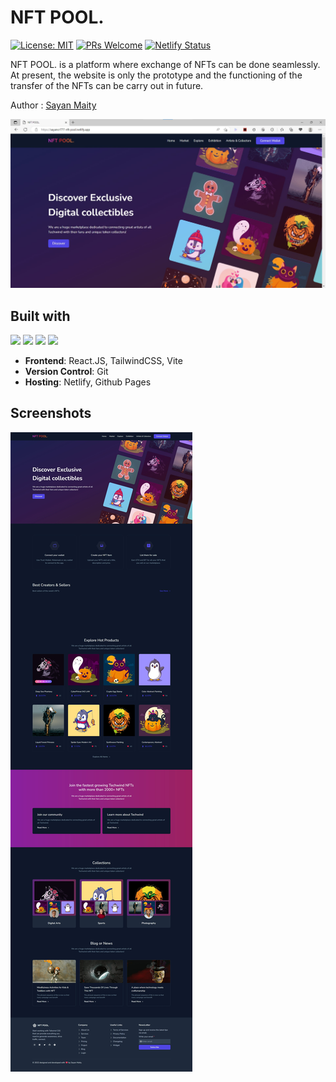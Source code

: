 # NFT POOL.
[![License: MIT](https://img.shields.io/badge/License-MIT-yellow.svg)](https://opensource.org/licenses/MIT) 
[![PRs Welcome](https://img.shields.io/badge/PRs-welcome-brightgreen.svg)](http://makeapullrequest.com) 
[![Netlify Status](https://api.netlify.com/api/v1/badges/04006ff5-da87-42c6-bc1b-3451658ff5d3/deploy-status)](https://app.netlify.com/sites/sayancr777-nft-pool/deploys)

NFT POOL. is a platform where exchange of NFTs can be done seamlessly. At present, the website is only the prototype and the functioning of the transfer of the NFTs can be carry out in future.

Author : [Sayan Maity](sayancr777@gmail.com)

<p align="center">
  <img src="/src/assets/preview2.jpg" alt="preview2-img">
</p>


## Built with
<img src="https://img.shields.io/badge/React5%20-%23323330.svg?&style=for-the-badge&logo=React&logoColor=%20-%2361DAFB"/> <img src="https://img.shields.io/badge/tailwindcss%20-%23323330.svg?&style=for-the-badge&logo=tailwindcss&logoColor=%2306B6D4"/> <img src="https://img.shields.io/badge/vite%20-%23646CFF.svg?&style=for-the-badge&logo=vite&logoColor=white"/>  <img src="https://img.shields.io/badge/framer%20-%230055FF.svg?&style=for-the-badge&logo=framer&logoColor=white"/> 
- **Frontend**: React.JS, TailwindCSS, Vite
- **Version Control**: Git
- **Hosting**: Netlify, Github Pages

## Screenshots 

![Alt text](src/assets/preview.jpeg)
